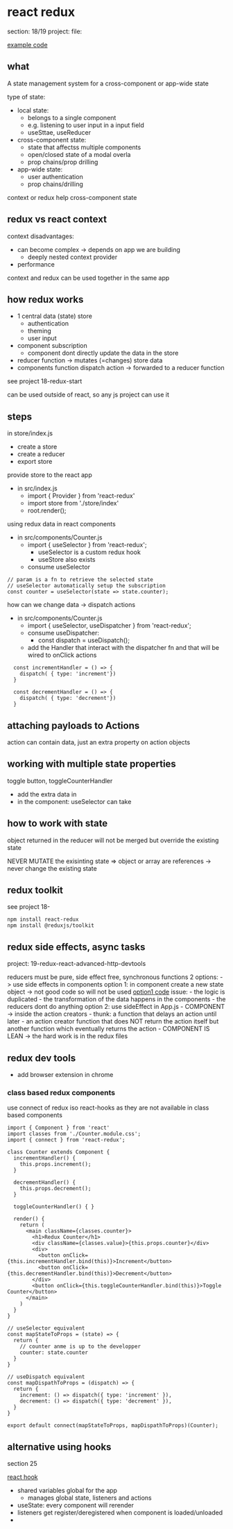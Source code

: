 # react redux

section: 18/19
project: 
file: 

[example code](https://github.com/academind/react-complete-guide-code/tree/19-advanced-redux)
## what

A state management system for a cross-component or app-wide state

type of state:
- local state: 
  - belongs to a single component
  - e.g. listening to user input in a input field
  - useSttae, useReducer
- cross-component state:
  - state that affectss multiple components
  - open/closed state of a modal overla
  - prop chains/prop drilling
- app-wide state:
  - user authentication
  - prop chains/drilling


context or redux help cross-component state

## redux vs react context

context disadvantages:
- can become complex -> depends on app we are building
  - deeply nested context provider
- performance


context and redux can be used together in the same app

## how redux works

- 1 central data (state) store
  - authentication
  - theming
  - user input
- component subscription
  - component dont directly update the data in the store
- reducer function -> mutates (=changes) store data
- components function dispatch action -> forwarded to a reducer function

see project 18-redux-start

can be used outside of react, so any js project can use it

## steps

in store/index.js
- create a store
- create a reducer
- export store

provide store to the react app
- in src/index.js
  - import { Provider } from 'react-redux'
  - import store from './store/index'
  - root.render(<Provider store={store}><App /></Provider>);

using redux data in react components
- in src/components/Counter.js
  - import { useSelector } from 'react-redux';
    - useSelector is a custom redux hook
    - useStore also exists
  - consume useSelector
```
// param is a fn to retrieve the selected state
// useSelector automatically setup the subscription
const counter = useSelector(state => state.counter);
```

how can we change data -> dispatch actions
- in src/components/Counter.js
  - import { useSelector, useDispatcher } from 'react-redux';
  - consume useDispatcher:
    - const dispatch = useDispatch();
  - add the Handler that interact with the dispatcher fn and that will be wired to onClick actions

```
  const incrementHandler = () => {
    dispatch( { type: 'increment'})
  }

  const decrementHandler = () => {
    dispatch( { type: 'decrement'})
  }
```

## attaching payloads to Actions

action can contain data, just an extra property on action objects

## working with multiple state properties

toggle button, toggleCounterHandler

- add the extra data in
- in the component: useSelector can take 

## how to work with state

object returned in the reducer will not be merged but override the existing state

NEVER MUTATE the exisinting state => object or array are references
-> never change the existing state

## redux toolkit

see project 18-

```
npm install react-redux
npm install @reduxjs/toolkit
```

## redux side effects, async tasks

project: 19-redux-react-advanced-http-devtools

reducers must be pure, side effect free, synchronous functions
2 options:
-> use side effects in components
    option 1: in component create a new state object -> not good code so will not be used
        [option1 code](https://github.com/academind/react-complete-guide-code/tree/19-advanced-redux/code/zz-suboptimal-example-code)
        issue:
            - the logic is duplicated
            - the transformation of the data happens in the components
            - the reducers dont do anything
    option 2: use sideEffect in App.js
        - COMPONENT
-> inside the action creators
    - thunk: a function that delays an action until later
    - an action creator function that does NOT return the action itself but another function which eventually returns the action
    - COMPONENT IS LEAN -> the hard work is in the redux files

## redux dev tools

- add browser extension in chrome

### class based redux components

use connect of redux iso react-hooks as they are not available in class based components

```
import { Component } from 'react'
import classes from './Counter.module.css';
import { connect } from 'react-redux';

class Counter extends Component {
  incrementHandler() {
    this.props.increment();
  }

  decrementHandler() {
    this.props.decrement();
  }

  toggleCounterHandler() { }

  render() {
    return (
      <main className={classes.counter}>
        <h1>Redux Counter</h1>
        <div className={classes.value}>{this.props.counter}</div>
        <div>
          <button onClick={this.incrementHandler.bind(this)}>Increment</button>
          <button onClick={this.decrementHandler.bind(this)}>Decrement</button>
        </div>
        <button onClick={this.toggleCounterHandler.bind(this)}>Toggle Counter</button>
      </main>
    )
  }
}

// useSelector equivalent
const mapStateToProps = (state) => {
  return {
    // counter anme is up to the developper
    counter: state.counter
  }
}

// useDispatch equivalent
const mapDispathToProps = (dispatch) => {
  return {
    increment: () => dispatch({ type: 'increment' }),
    decrement: () => dispatch({ type: 'decrement' }),
  }
}

export default connect(mapStateToProps, mapDispathToProps)(Counter);
```

## alternative using hooks

section 25

[react hook ](https://github.com/academind/react-complete-guide-code/tree/25-replacing-redux)

- shared variables global for the app
  - manages global state, listeners and actions
- useState: every component will rerender
- listeners get register/deregistered when component is loaded/unloaded
- 